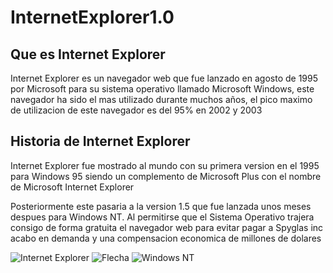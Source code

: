 # InternetExplorer1.0
## Que es Internet Explorer
Internet Explorer es un navegador web que fue lanzado en agosto de 1995 por Microsoft para su sistema operativo llamado Microsoft Windows, este navegador ha sido el mas utilizado durante muchos años, el pico maximo de utilizacion de este navegador es del 95% en 2002 y 2003 


## Historia de Internet Explorer
Internet Explorer fue mostrado al mundo con su primera version en el 1995 para Windows 95 siendo un complemento de Microsoft Plus con el nombre de Microsoft Internet Explorer

Posteriormente este pasaria a la version 1.5 que fue lanzada unos meses despues para Windows NT. Al permitirse que el Sistema Operativo trajera consigo de forma gratuita el navegador web para evitar pagar a Spyglas inc acabo en demanda y una compensacion economica de millones de dolares 

![Internet Explorer](https://github.com/Cepri2005/SMX2-M8UF1A1-HistoriaWeb-1995-1996-InternetExplorer1.0-CeprianIker/blob/main/450_1000.png) ![Flecha](https://github.com/Cepri2005/SMX2-M8UF1A1-HistoriaWeb-1995-1996-InternetExplorer1.0-CeprianIker/blob/main/png-transparent-direction-arrows-direction-arrow-blue-thumbnail.png) ![Windows NT](https://github.com/Cepri2005/SMX2-M8UF1A1-HistoriaWeb-1995-1996-InternetExplorer1.0-CeprianIker/blob/main/Microsoft_Windows_NT_3.1_logo_with_wordmark.svg.png)
